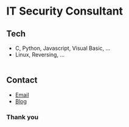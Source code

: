 # **IT Security Consultant**

## **Tech**

- C, Python, Javascript, Visual Basic, ...<br>
- Linux, Reversing, ...
  <br>
  <br>

## **Contact**

- [Email](mailto:0xe82de@gmail.com)<br>
- [Blog](https://0xe82de.com/)<br>

### **Thank you**
